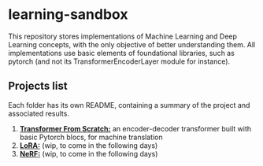 # learning-sandbox

This repository stores implementations of Machine Learning and Deep Learning concepts, with the only objective of better understanding them. All implementations use basic elements of foundational libraries, such as pytorch (and not its TransformerEncoderLayer module for instance).

## Projects list

Each folder has its own README, containing a summary of the project and associated results.

1. [**Transformer From Scratch:**](/01_transformer_from_scratch/) an encoder-decoder transformer built with basic Pytorch blocs, for machine translation
2. [**LoRA:**](/02_lora/) (wip, to come in the following days)
3. [**NeRF:**](/03_nerf/) (wip, to come in the following days)